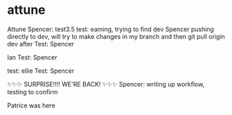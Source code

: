 # attune

Attune
Spencer: test3.5
test: eaming, trying to find dev
Spencer pushing directly to dev, will try to make changes in my branch and then git pull origin dev after
Test: Spencer

Ian
Test: Spencer

test: ellie
Test: Spencer



✨✨✨ SURPRISE!!!! WE'RE BACK! ✨✨✨
Spencer: writing up workflow, testing to confirm

Patrice was here
